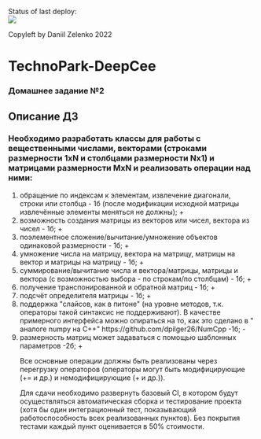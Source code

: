 <!-- [![Build Status](https://travis-ci.org/DaniilZelenko/Deep_CPP.svg?branch=matrix-hw)](https://travis-ci.org/DaniilZelenko/Deep_CPP) [![codecov](https://codecov.io/gh/DaniilZelenko/Deep_CPP/branch/matrix-hw/graph/badge.svg)](https://codecov.io/gh/DaniilZelenko/Deep_CPP) -->
Status of last deploy:<br>
<img src="https://github.com/Zela2520/Deep_CPP/workflows/CI/badge.svg?branch=matrix-hw"><br>

Copyleft by Daniil Zelenko 2022
# TechnoPark-DeepCee


### Домашнее задание №2

<h2>Описание ДЗ</h2>

<div>
<h3>Необходимо разработать классы для работы с вещественными числами, векторами (строками размерности 1xN и столбцами размерности Nx1) и матрицами размерности MxN и реализовать операции над ними:</h3>

<ol>
<li> обращение по индексам к элементам, извлечение диагонали, строки или столбца - 1б (после модификации исходной матрицы извлечённые элементы меняться не должны); +</li>
<li> возможность создания матрицы из векторов или чисел, вектора из чисел - 1б; +</li>
<li> поэлементное сложение/вычитание/умножение объектов одинаковой размерности - 1б; + </li>
<li> умножение числа на матрицу, вектора на матрицу, матрицы на вектор и матрицы на матрицу - 1б; +</li>
<li> суммирование/вычитание числа и вектора/матрицы, матрицы и вектора (с возможностью выбора - по строкам/по столбцам) - 1б; +</li>
<li> получение транспонированной и обратной матриц - 1б; +</li>
<li> подсчёт определителя матрицы - 1б; +</li>
<li>поддержка "слайсов, как в питоне" (на уровне методов, т.к. операторы такой синтаксис не поддерживают). В качестве примерного интерфейса можно опираться на то, как это сделано в " аналоге numpy на C++" https://github.com/dpilger26/NumCpp -1б; -</li>
<li>размерность матриц может задаваться с помощью шаблонных параметров -2б; +</li>
<div><p>Все основные операции должны быть реализованы через перегрузку операторов (операторы могут быть модифицирующие (+= и др.) и немодифицирующие (+ и др.)).</p>

<p>Для сдачи необходимо развернуть базовый CI, в котором будут осуществляться автоматическая сборка и тестирование проекта (хотя бы один интеграционный тест, показывающий работоспособность всех реализованных пунктов). Без покрытия тестами каждый пункт оценивается в 50% стоимости.</p>
</div>
<ol>
</div>
